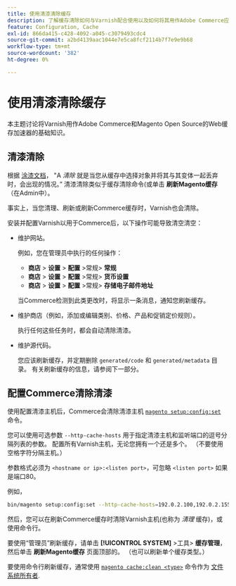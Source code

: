```yaml
---
title: 使用清漆清除缓存
description: 了解缓存清除如何与Varnish配合使用以及如何将其用作Adobe Commerce应用程序的Web缓存加速器。
feature: Configuration, Cache
exl-id: 866da415-c428-4092-a045-c3079493cdc4
source-git-commit: a2bd4139aac1044e7e5ca8fcf2114b7f7e9e9b68
workflow-type: tm+mt
source-wordcount: '382'
ht-degree: 0%

---
```


# 使用清漆清除缓存

本主题讨论将Varnish用作Adobe Commerce和Magento Open Source的Web缓存加速器的基础知识。

## 清漆清除

根据 [涂漆文档](https://www.varnish-cache.org/docs/trunk/users-guide/purging.html)， &quot;A *清除* 就是当您从缓存中选择对象并将其与其变体一起丢弃时，会出现的情况。” 清漆清除类似于缓存清除命令(或单击 **刷新Magento缓存** （在Admin中）。

事实上，当您清理、刷新或刷新Commerce缓存时，Varnish也会清除。

安装并配置Varnish以用于Commerce后，以下操作可能导致清空清空：

- 维护网站。

  例如，您在管理员中执行的任何操作：

   - **商店** > **设置** > **配置** >常规> **常规**
   - **商店** > **设置** > **配置** >常规> **货币设置**
   - **商店** > **设置** > **配置** >常规> **存储电子邮件地址**

  当Commerce检测到此类更改时，将显示一条消息，通知您刷新缓存。

- 维护商店（例如，添加或编辑类别、价格、产品和促销定价规则）。

  执行任何这些任务时，都会自动清除清漆。

- 维护源代码。

  您应该刷新缓存，并定期删除 `generated/code` 和 `generated/metadata` 目录。 有关刷新缓存的信息，请参阅下一部分。

## 配置Commerce清除清漆

使用配置清漆主机后，Commerce会清除清漆主机 [`magento setup:config:set`](https://devdocs.magento.com/guides/v2.4/reference/cli/magento.html#setupconfigset) 命令。

您可以使用可选参数 `--http-cache-hosts` 用于指定清漆主机和监听端口的逗号分隔列表的参数。 配置所有Varnish主机，无论您拥有一个还是多个。 （不要使用空格字符分隔主机。）

参数格式必须为 `<hostname or ip>:<listen port>`，可忽略 `<listen port>` 如果是端口80。

例如，

```bash
bin/magento setup:config:set --http-cache-hosts=192.0.2.100,192.0.2.155:6081
```

然后，您可以在刷新Commerce缓存时清除Varnish主机(也称为 *清理* 缓存)，或使用命令行。

要使用“管理员”刷新缓存，请单击 **[!UICONTROL SYSTEM]** >工具> **缓存管理**，然后单击 **刷新Magento缓存** 页面顶部的。 （也可以刷新单个缓存类型。）

要使用命令行刷新缓存，通常使用 [`magento cache:clean <type>`](../cli/manage-cache.md#clean-and-flush-cache-types) 命令作为 [文件系统所有者](../../installation/prerequisites/file-system/overview.md).
